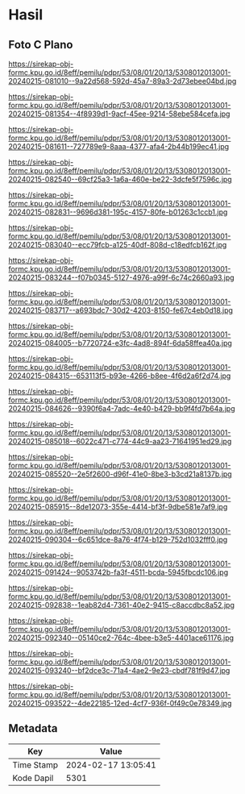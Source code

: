 # Hasil

## Foto C Plano

https://sirekap-obj-formc.kpu.go.id/8eff/pemilu/pdpr/53/08/01/20/13/5308012013001-20240215-081010--9a22d568-592d-45a7-89a3-2d73ebee04bd.jpg

https://sirekap-obj-formc.kpu.go.id/8eff/pemilu/pdpr/53/08/01/20/13/5308012013001-20240215-081354--4f8939d1-9acf-45ee-9214-58ebe584cefa.jpg

https://sirekap-obj-formc.kpu.go.id/8eff/pemilu/pdpr/53/08/01/20/13/5308012013001-20240215-081611--727789e9-8aaa-4377-afa4-2b44b199ec41.jpg

https://sirekap-obj-formc.kpu.go.id/8eff/pemilu/pdpr/53/08/01/20/13/5308012013001-20240215-082540--69cf25a3-1a6a-460e-be22-3dcfe5f7596c.jpg

https://sirekap-obj-formc.kpu.go.id/8eff/pemilu/pdpr/53/08/01/20/13/5308012013001-20240215-082831--9696d381-195c-4157-80fe-b01263c1ccb1.jpg

https://sirekap-obj-formc.kpu.go.id/8eff/pemilu/pdpr/53/08/01/20/13/5308012013001-20240215-083040--ecc79fcb-a125-40df-808d-c18edfcb162f.jpg

https://sirekap-obj-formc.kpu.go.id/8eff/pemilu/pdpr/53/08/01/20/13/5308012013001-20240215-083244--f07b0345-5127-4976-a99f-6c74c2660a93.jpg

https://sirekap-obj-formc.kpu.go.id/8eff/pemilu/pdpr/53/08/01/20/13/5308012013001-20240215-083717--a693bdc7-30d2-4203-8150-fe67c4eb0d18.jpg

https://sirekap-obj-formc.kpu.go.id/8eff/pemilu/pdpr/53/08/01/20/13/5308012013001-20240215-084005--b7720724-e3fc-4ad8-894f-6da58ffea40a.jpg

https://sirekap-obj-formc.kpu.go.id/8eff/pemilu/pdpr/53/08/01/20/13/5308012013001-20240215-084315--653113f5-b93e-4266-b8ee-4f6d2a6f2d74.jpg

https://sirekap-obj-formc.kpu.go.id/8eff/pemilu/pdpr/53/08/01/20/13/5308012013001-20240215-084626--9390f6a4-7adc-4e40-b429-bb9f4fd7b64a.jpg

https://sirekap-obj-formc.kpu.go.id/8eff/pemilu/pdpr/53/08/01/20/13/5308012013001-20240215-085018--6022c471-c774-44c9-aa23-71641951ed29.jpg

https://sirekap-obj-formc.kpu.go.id/8eff/pemilu/pdpr/53/08/01/20/13/5308012013001-20240215-085520--2e5f2600-d96f-41e0-8be3-b3cd21a8137b.jpg

https://sirekap-obj-formc.kpu.go.id/8eff/pemilu/pdpr/53/08/01/20/13/5308012013001-20240215-085915--8de12073-355e-4414-bf3f-9dbe581e7af9.jpg

https://sirekap-obj-formc.kpu.go.id/8eff/pemilu/pdpr/53/08/01/20/13/5308012013001-20240215-090304--6c651dce-8a76-4f74-b129-752d1032fff0.jpg

https://sirekap-obj-formc.kpu.go.id/8eff/pemilu/pdpr/53/08/01/20/13/5308012013001-20240215-091424--9053742b-fa3f-4511-bcda-5945fbcdc106.jpg

https://sirekap-obj-formc.kpu.go.id/8eff/pemilu/pdpr/53/08/01/20/13/5308012013001-20240215-092838--1eab82d4-7361-40e2-9415-c8accdbc8a52.jpg

https://sirekap-obj-formc.kpu.go.id/8eff/pemilu/pdpr/53/08/01/20/13/5308012013001-20240215-092340--05140ce2-764c-4bee-b3e5-4401ace61176.jpg

https://sirekap-obj-formc.kpu.go.id/8eff/pemilu/pdpr/53/08/01/20/13/5308012013001-20240215-093240--bf2dce3c-71a4-4ae2-9e23-cbdf781f9d47.jpg

https://sirekap-obj-formc.kpu.go.id/8eff/pemilu/pdpr/53/08/01/20/13/5308012013001-20240215-093522--4de22185-12ed-4cf7-936f-0f49c0e78349.jpg


## Metadata

| Key        | Value               |
| ---------- | ------------------- |
| Time Stamp | 2024-02-17 13:05:41 |
| Kode Dapil | 5301                |



